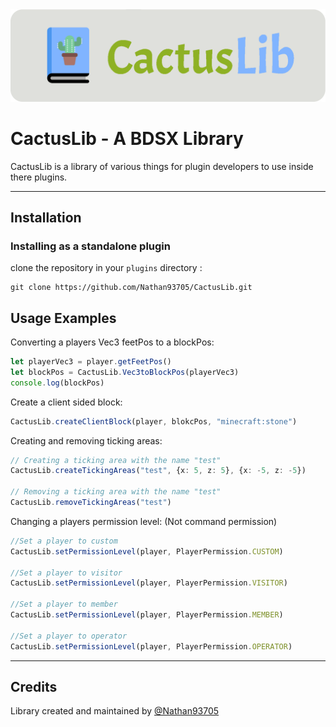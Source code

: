 <div style="text-align:center"><img src="./resources/banner.png" alt="logo" width="800"/></div>

# CactusLib - A BDSX Library

CactusLib is a library of various things for plugin developers to use inside there plugins.

---

## Installation

### Installing as a standalone plugin
clone the repository in your `plugins` directory :
```shell
git clone https://github.com/Nathan93705/CactusLib.git
```

## Usage Examples

Converting a players Vec3 feetPos to a blockPos:
```ts
let playerVec3 = player.getFeetPos()
let blockPos = CactusLib.Vec3toBlockPos(playerVec3)
console.log(blockPos)
```

Create a client sided block:
```ts
CactusLib.createClientBlock(player, blokcPos, "minecraft:stone")
```

Creating and removing ticking areas:
```ts
// Creating a ticking area with the name "test"
CactusLib.createTickingAreas("test", {x: 5, z: 5}, {x: -5, z: -5})

// Removing a ticking area with the name "test"
CactusLib.removeTickingAreas("test")
```

Changing a players permission level: (Not command permission)
```ts
//Set a player to custom
CactusLib.setPermissionLevel(player, PlayerPermission.CUSTOM)

//Set a player to visitor
CactusLib.setPermissionLevel(player, PlayerPermission.VISITOR)

//Set a player to member
CactusLib.setPermissionLevel(player, PlayerPermission.MEMBER)

//Set a player to operator
CactusLib.setPermissionLevel(player, PlayerPermission.OPERATOR)
```

---

## Credits
Library created and maintained by [@Nathan93705](https://github.com/Nathan93705)
